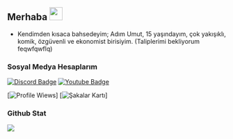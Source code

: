 ## Merhaba <img src="https://raw.githubusercontent.com/iampavangandhi/iampavangandhi/master/gifs/Hi.gif" width="30px">

- Kendimden kısaca bahsedeyim; Adım Umut, 15 yaşındayım, çok yakışıklı, komik, özgüvenli ve ekonomist birisiyim. (Taliplerimi bekliyorum feqwfqwflq)

<h3> Sosyal Medya Hesaplarım </h3>

[![Discord Badge](https://img.shields.io/badge/Discord%20-7289DA.svg?&amp;style=for-the-badge&amp;logo=discord&amp;logoColor=white)](https://discord.com/users/597438433807302656)
[![Youtube Badge](https://img.shields.io/badge/YouTube-ff0000.svg?&amp;style=for-the-badge&amp;logo=youtube&amp;logoColor=white)](https://www.youtube.com/channel/UCMNig4bTTevyPmJ7b3BvzYw)

[![Profile Wiews](https://komarev.com/ghpvc/?username=sasprosko590)]
[![Şakalar Kartı](https://readme-jokes.vercel.app/api)]
<div>
<h3>Github Stat</h3>
   <a href="https://github.com/sasprosko590" target="_blank">
      <img src="https://github-readme-stats.vercel.app/api/?username=sasprosko590&show_icons=true&title_color=fff&icon_color=79ff97&text_color=9f9f9f&bg_color=151515">
   </a>
</div>
